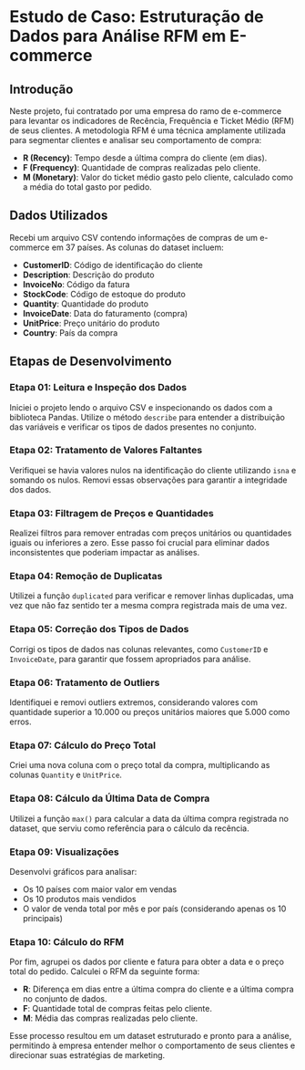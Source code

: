 # Estudo de Caso: Estruturação de Dados para Análise RFM em E-commerce

## Introdução

Neste projeto, fui contratado por uma empresa do ramo de e-commerce para levantar os indicadores de Recência, Frequência e Ticket Médio (RFM) de seus clientes. A metodologia RFM é uma técnica amplamente utilizada para segmentar clientes e analisar seu comportamento de compra:

- **R (Recency)**: Tempo desde a última compra do cliente (em dias).
- **F (Frequency)**: Quantidade de compras realizadas pelo cliente.
- **M (Monetary)**: Valor do ticket médio gasto pelo cliente, calculado como a média do total gasto por pedido.

## Dados Utilizados

Recebi um arquivo CSV contendo informações de compras de um e-commerce em 37 países. As colunas do dataset incluem:

- **CustomerID**: Código de identificação do cliente
- **Description**: Descrição do produto
- **InvoiceNo**: Código da fatura
- **StockCode**: Código de estoque do produto
- **Quantity**: Quantidade do produto
- **InvoiceDate**: Data do faturamento (compra)
- **UnitPrice**: Preço unitário do produto
- **Country**: País da compra

## Etapas de Desenvolvimento

### Etapa 01: Leitura e Inspeção dos Dados

Iniciei o projeto lendo o arquivo CSV e inspecionando os dados com a biblioteca Pandas. Utilize o método `describe` para entender a distribuição das variáveis e verificar os tipos de dados presentes no conjunto.

### Etapa 02: Tratamento de Valores Faltantes

Verifiquei se havia valores nulos na identificação do cliente utilizando `isna` e somando os nulos. Removi essas observações para garantir a integridade dos dados.

### Etapa 03: Filtragem de Preços e Quantidades

Realizei filtros para remover entradas com preços unitários ou quantidades iguais ou inferiores a zero. Esse passo foi crucial para eliminar dados inconsistentes que poderiam impactar as análises.

### Etapa 04: Remoção de Duplicatas

Utilizei a função `duplicated` para verificar e remover linhas duplicadas, uma vez que não faz sentido ter a mesma compra registrada mais de uma vez.

### Etapa 05: Correção dos Tipos de Dados

Corrigi os tipos de dados nas colunas relevantes, como `CustomerID` e `InvoiceDate`, para garantir que fossem apropriados para análise.

### Etapa 06: Tratamento de Outliers

Identifiquei e removi outliers extremos, considerando valores com quantidade superior a 10.000 ou preços unitários maiores que 5.000 como erros.

### Etapa 07: Cálculo do Preço Total

Criei uma nova coluna com o preço total da compra, multiplicando as colunas `Quantity` e `UnitPrice`.

### Etapa 08: Cálculo da Última Data de Compra

Utilizei a função `max()` para calcular a data da última compra registrada no dataset, que serviu como referência para o cálculo da recência.

### Etapa 09: Visualizações

Desenvolvi gráficos para analisar:
- Os 10 países com maior valor em vendas
- Os 10 produtos mais vendidos
- O valor de venda total por mês e por país (considerando apenas os 10 principais)

### Etapa 10: Cálculo do RFM

Por fim, agrupei os dados por cliente e fatura para obter a data e o preço total do pedido. Calculei o RFM da seguinte forma:
- **R**: Diferença em dias entre a última compra do cliente e a última compra no conjunto de dados.
- **F**: Quantidade total de compras feitas pelo cliente.
- **M**: Média das compras realizadas pelo cliente.

Esse processo resultou em um dataset estruturado e pronto para a análise, permitindo à empresa entender melhor o comportamento de seus clientes e direcionar suas estratégias de marketing.
